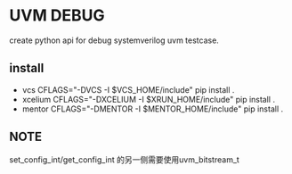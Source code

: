 # UVM DEBUG

create python api for debug systemverilog uvm testcase.

## install
- vcs
CFLAGS="-DVCS -I $VCS_HOME/include" pip install .
- xcelium
CFLAGS="-DXCELIUM -I $XRUN_HOME/include" pip install .                                                                              
- mentor
CFLAGS="-DMENTOR -I $MENTOR_HOME/include" pip install .                                                                              


## **NOTE**

set_config_int/get_config_int 的另一侧需要使用uvm_bitstream_t  
